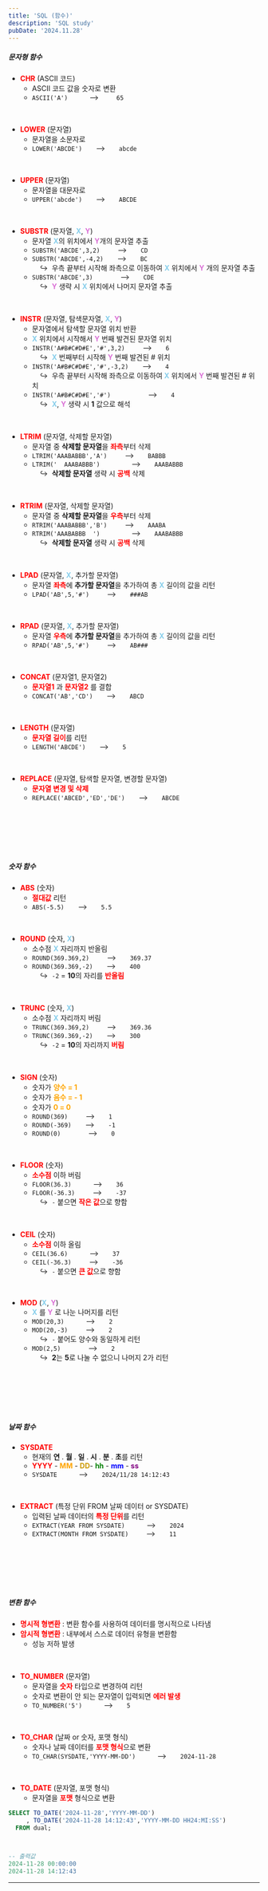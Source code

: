 ```yaml
---
title: 'SQL (함수)'
description: 'SQL study'
pubDate: '2024.11.28'
---
```


##### 문자형 함수

- <span style="color:red; font-weight:bold;">CHR</span> (ASCII 코드)
  - ASCII 코드 값을 숫자로 변환
  - `ASCII('A')` &nbsp;&nbsp;&nbsp;&nbsp;&nbsp;&nbsp;&nbsp;&nbsp;&nbsp; --> &nbsp;&nbsp;&nbsp;&nbsp;&nbsp;&nbsp;&nbsp; `65`

<br>

- <span style="color:red; font-weight:bold;">LOWER</span> (문자열)
  - 문자열을 소문자로
  - `LOWER('ABCDE')` &nbsp;&nbsp;&nbsp;&nbsp;&nbsp; --> &nbsp;&nbsp;&nbsp;&nbsp;&nbsp; `abcde`

<br>

- <span style="color:red; font-weight:bold;">UPPER</span> (문자열)
  - 문자열을 대문자로
  - `UPPER('abcde')` &nbsp;&nbsp;&nbsp;&nbsp;&nbsp; --> &nbsp;&nbsp;&nbsp;&nbsp;&nbsp; `ABCDE`

<br>

- <span style="color:red; font-weight:bold;">SUBSTR</span> (문자열, <span style="color:skyblue; font-weight:bold;">X</span>, <span style="color:#DA70D6; font-weight:bold;">Y</span>)
  - 문자열 <span style="color:skyblue; font-weight:bold;">X</span>의 위치에서 <span style="color:#DA70D6; font-weight:bold;">Y</span>개의 문자열 추출
  - `SUBSTR('ABCDE',3,2)` &nbsp;&nbsp;&nbsp;&nbsp;&nbsp;&nbsp;&nbsp; --> &nbsp;&nbsp;&nbsp;&nbsp;&nbsp; `CD`
  - `SUBSTR('ABCDE',-4,2)` &nbsp;&nbsp;&nbsp;&nbsp;&nbsp; --> &nbsp;&nbsp;&nbsp;&nbsp;&nbsp; `BC`  
    &nbsp;&nbsp;&nbsp; ↪&nbsp; 우측 끝부터 시작해 좌측으로 이동하여 <span style="color:skyblue; font-weight:bold;">X</span> 위치에서 <span style="color:#DA70D6; font-weight:bold;">Y</span> 개의 문자열 추출
  - `SUBSTR('ABCDE',3)` &nbsp;&nbsp;&nbsp;&nbsp;&nbsp;&nbsp;&nbsp;&nbsp;&nbsp;&nbsp;&nbsp;&nbsp; --> &nbsp;&nbsp;&nbsp;&nbsp;&nbsp; `CDE`  
    &nbsp;&nbsp;&nbsp; ↪&nbsp; <span style="color:#DA70D6; font-weight:bold;">Y</span> 생략 시 <span style="color:skyblue; font-weight:bold;">X</span> 위치에서 나머지 문자열 추출

<br>

- <span style="color:red; font-weight:bold;">INSTR</span> (문자열, 탐색문자열, <span style="color:skyblue; font-weight:bold;">X</span>, <span style="color:#DA70D6; font-weight:bold;">Y</span>)
  - 문자열에서 탐색할 문자열 위치 반환
  - <span style="color:skyblue; font-weight:bold;">X</span> 위치에서 시작해서 <span style="color:#DA70D6; font-weight:bold;">Y</span> 번째 발견된 문자열 위치
  - `INSTR('A#B#C#D#E','#',3,2)` &nbsp;&nbsp;&nbsp;&nbsp;&nbsp;&nbsp;&nbsp; --> &nbsp;&nbsp;&nbsp;&nbsp;&nbsp; `6`  
    &nbsp;&nbsp;&nbsp; ↪&nbsp; <span style="color:skyblue; font-weight:bold;">X</span> 번째부터 시작해 <span style="color:#DA70D6; font-weight:bold;">Y</span> 번째 발견된 # 위치
  - `INSTR('A#B#C#D#E','#',-3,2)` &nbsp;&nbsp;&nbsp;&nbsp;&nbsp; --> &nbsp;&nbsp;&nbsp;&nbsp;&nbsp; `4`  
    &nbsp;&nbsp;&nbsp; ↪&nbsp; 우측 끝부터 시작해 좌측으로 이동하여<span style="color:skyblue; font-weight:bold;"> X</span> 위치에서 <span style="color:#DA70D6; font-weight:bold;">Y</span> 번째 발견된 # 위치
  - `INSTR('A#B#C#D#E','#')` &nbsp;&nbsp;&nbsp;&nbsp;&nbsp;&nbsp;&nbsp;&nbsp;&nbsp;&nbsp;&nbsp;&nbsp;&nbsp;&nbsp;&nbsp;&nbsp;&nbsp; --> &nbsp;&nbsp;&nbsp;&nbsp;&nbsp; `4`  
    &nbsp;&nbsp;&nbsp; ↪&nbsp; <span style="color:skyblue; font-weight:bold;"> X</span>, <span style="color:#DA70D6; font-weight:bold;">Y</span> 생략 시 **1** 값으로 해석

<br>

- <span style="color:red; font-weight:bold;">LTRIM</span> (문자열, 삭제할 문자열)
  - 문자열 중 **삭제할 문자열**을 <span style="color:red; font-weight:bold;">좌측</span>부터 삭제
  - `LTRIM('AAABABBB','A')` &nbsp;&nbsp;&nbsp;&nbsp;&nbsp;&nbsp;&nbsp; --> &nbsp;&nbsp;&nbsp;&nbsp;&nbsp; `BABBB`
  - `LTRIM('  AAABABBB')` &nbsp;&nbsp;&nbsp;&nbsp;&nbsp;&nbsp;&nbsp;&nbsp;&nbsp;&nbsp;&nbsp;&nbsp;&nbsp;&nbsp; --> &nbsp;&nbsp;&nbsp;&nbsp;&nbsp; `AAABABBB`  
    &nbsp;&nbsp;&nbsp; ↪&nbsp; **삭제할 문자열** 생략 시 <span style="color:red; font-weight:bold;">공백</span> 삭제

<br>

- <span style="color:red; font-weight:bold;">RTRIM</span> (문자열, 삭제할 문자열)
  - 문자열 중 **삭제할 문자열**을 <span style="color:red; font-weight:bold;">우측</span>부터 삭제
  - `RTRIM('AAABABBB','B')` &nbsp;&nbsp;&nbsp;&nbsp;&nbsp;&nbsp;&nbsp; --> &nbsp;&nbsp;&nbsp;&nbsp;&nbsp; `AAABA`
  - `RTRIM('AAABABBB  ')` &nbsp;&nbsp;&nbsp;&nbsp;&nbsp;&nbsp;&nbsp;&nbsp;&nbsp;&nbsp;&nbsp;&nbsp;&nbsp;&nbsp; --> &nbsp;&nbsp;&nbsp;&nbsp;&nbsp; `AAABABBB`  
    &nbsp;&nbsp;&nbsp; ↪&nbsp; **삭제할 문자열** 생략 시 <span style="color:red; font-weight:bold;">공백</span> 삭제

<br>

- <span style="color:red; font-weight:bold;">LPAD</span> (문자열, <span style="color:skyblue; font-weight:bold;">X</span>, 추가할 문자열)
  - 문자열 <span style="color:red; font-weight:bold;">좌측</span>에 **추가할 문자열**을 추가하여 총 <span style="color:skyblue; font-weight:bold;">X</span> 길이의 값을 리턴
  - `LPAD('AB',5,'#')` &nbsp;&nbsp;&nbsp;&nbsp;&nbsp;&nbsp;&nbsp; --> &nbsp;&nbsp;&nbsp;&nbsp;&nbsp; `###AB`

<br>

- <span style="color:red; font-weight:bold;">RPAD</span> (문자열, <span style="color:skyblue; font-weight:bold;">X</span>, 추가할 문자열)
  - 문자열 <span style="color:red; font-weight:bold;">우측</span>에 **추가할 문자열**을 추가하여 총 <span style="color:skyblue; font-weight:bold;">X</span> 길이의 값을 리턴
  - `RPAD('AB',5,'#')` &nbsp;&nbsp;&nbsp;&nbsp;&nbsp;&nbsp;&nbsp; --> &nbsp;&nbsp;&nbsp;&nbsp;&nbsp; `AB###`

<br>

- <span style="color:red; font-weight:bold;">CONCAT</span> (문자열1, 문자열2)
  - <span style="color:red; font-weight:bold;">문자열1</span> 과 <span style="color:red; font-weight:bold;">문자열2</span> 를 결합
  - `CONCAT('AB','CD')` &nbsp;&nbsp;&nbsp;&nbsp;&nbsp; --> &nbsp;&nbsp;&nbsp;&nbsp;&nbsp; `ABCD`

<br>

- <span style="color:red; font-weight:bold;">LENGTH</span> (문자열)
  - <span style="color:red; font-weight:bold;">문자열 길이</span>를 리턴
  - `LENGTH('ABCDE')` &nbsp;&nbsp;&nbsp;&nbsp;&nbsp; --> &nbsp;&nbsp;&nbsp;&nbsp;&nbsp; `5`

<br>

- <span style="color:red; font-weight:bold;">REPLACE</span> (문자열, 탐색할 문자열, 변경할 문자열)
  - <span style="color:red; font-weight:bold;">문자열 변경 및 삭제</span>
  - `REPLACE('ABCED','ED','DE')` &nbsp;&nbsp;&nbsp;&nbsp;&nbsp; --> &nbsp;&nbsp;&nbsp;&nbsp;&nbsp; `ABCDE`

<br>
<br>
<br>
<br>
<br>

##### 숫자 함수

- <span style="color:red; font-weight:bold;">ABS</span> (숫자)
  - <span style="color:red; font-weight:bold;">절대값</span> 리턴
  - `ABS(-5.5)` &nbsp;&nbsp;&nbsp;&nbsp;&nbsp; --> &nbsp;&nbsp;&nbsp;&nbsp;&nbsp; `5.5`

<br>

- <span style="color:red; font-weight:bold;">ROUND</span> (숫자, <span style="color:skyblue; font-weight:bold;">X</span>)
  - 소수점 <span style="color:skyblue; font-weight:bold;">X</span> 자리까지 반올림
  - `ROUND(369.369,2)` &nbsp;&nbsp;&nbsp;&nbsp;&nbsp;&nbsp;&nbsp; --> &nbsp;&nbsp;&nbsp;&nbsp;&nbsp; `369.37`
  - `ROUND(369.369,-2)` &nbsp;&nbsp;&nbsp;&nbsp;&nbsp; --> &nbsp;&nbsp;&nbsp;&nbsp;&nbsp; `400`  
     &nbsp;&nbsp;&nbsp; ↪&nbsp; `-2` = **10**의 자리를 <span style="color:red; font-weight:bold;">반올림</span>

<br>

- <span style="color:red; font-weight:bold;">TRUNC</span> (숫자, <span style="color:skyblue; font-weight:bold;">X</span>)
  - 소수점 <span style="color:skyblue; font-weight:bold;">X</span> 자리까지 버림
  - `TRUNC(369.369,2)` &nbsp;&nbsp;&nbsp;&nbsp;&nbsp;&nbsp;&nbsp; --> &nbsp;&nbsp;&nbsp;&nbsp;&nbsp; `369.36`
  - `TRUNC(369.369,-2)` &nbsp;&nbsp;&nbsp;&nbsp;&nbsp; --> &nbsp;&nbsp;&nbsp;&nbsp;&nbsp; `300`  
     &nbsp;&nbsp;&nbsp; ↪&nbsp; `-2` = **10**의 자리까지 <span style="color:red; font-weight:bold;">버림</span>

<br>

- <span style="color:red; font-weight:bold;">SIGN</span> (숫자)
  - 숫자가 <span style="color:orange; font-weight:bold;">양수 = 1</span>
  - 숫자가 <span style="color:orange; font-weight:bold;">음수 = - 1</span>
  - 숫자가 <span style="color:orange; font-weight:bold;"> 0 = 0</span>
  - `ROUND(369)` &nbsp;&nbsp;&nbsp;&nbsp;&nbsp;&nbsp;&nbsp; --> &nbsp;&nbsp;&nbsp;&nbsp;&nbsp; `1`
  - `ROUND(-369)` &nbsp;&nbsp;&nbsp;&nbsp;&nbsp; --> &nbsp;&nbsp;&nbsp;&nbsp;&nbsp; `-1`
  - `ROUND(0)` &nbsp;&nbsp;&nbsp;&nbsp;&nbsp;&nbsp;&nbsp;&nbsp;&nbsp;&nbsp;&nbsp;&nbsp; --> &nbsp;&nbsp;&nbsp;&nbsp;&nbsp; `0`

<br>

- <span style="color:red; font-weight:bold;">FLOOR</span> (숫자)
  - <span style="color:red; font-weight:bold;">소수점</span> 이하 버림
  - `FLOOR(36.3)` &nbsp;&nbsp;&nbsp;&nbsp;&nbsp;&nbsp;&nbsp;&nbsp;&nbsp; --> &nbsp;&nbsp;&nbsp;&nbsp;&nbsp; `36`
  - `FLOOR(-36.3)` &nbsp;&nbsp;&nbsp;&nbsp;&nbsp;&nbsp;&nbsp; --> &nbsp;&nbsp;&nbsp;&nbsp;&nbsp; `-37`  
    &nbsp;&nbsp;&nbsp; ↪&nbsp; `-` 붙으면 <span style="color:red; font-weight:bold;">작은 값</span>으로 향함

<br>

- <span style="color:red; font-weight:bold;">CEIL</span> (숫자)
  - <span style="color:red; font-weight:bold;">소수점</span> 이하 올림
  - `CEIL(36.6)` &nbsp;&nbsp;&nbsp;&nbsp;&nbsp;&nbsp;&nbsp;&nbsp;&nbsp; --> &nbsp;&nbsp;&nbsp;&nbsp;&nbsp; `37`
  - `CEIL(-36.3)` &nbsp;&nbsp;&nbsp;&nbsp;&nbsp;&nbsp;&nbsp; --> &nbsp;&nbsp;&nbsp;&nbsp;&nbsp; `-36`  
    &nbsp;&nbsp;&nbsp; ↪&nbsp; `-` 붙으면 <span style="color:red; font-weight:bold;">큰 값</span>으로 향함

<br>

- <span style="color:red; font-weight:bold;">MOD</span> (<span style="color:skyblue; font-weight:bold;">X</span>, <span style="color:#DA70D6; font-weight:bold;">Y</span>)
  - <span style="color:skyblue; font-weight:bold;">X</span> 를 <span style="color:#DA70D6; font-weight:bold;">Y</span> 로 나눈 나머지를 리턴
  - `MOD(20,3)` &nbsp;&nbsp;&nbsp;&nbsp;&nbsp;&nbsp;&nbsp;&nbsp;&nbsp; --> &nbsp;&nbsp;&nbsp;&nbsp;&nbsp; `2`
  - `MOD(20,-3)` &nbsp;&nbsp;&nbsp;&nbsp;&nbsp;&nbsp;&nbsp; --> &nbsp;&nbsp;&nbsp;&nbsp;&nbsp; `2`  
    &nbsp;&nbsp;&nbsp; ↪&nbsp; `-` 붙어도 양수와 동일하게 리턴
  - `MOD(2,5)` &nbsp;&nbsp;&nbsp;&nbsp;&nbsp;&nbsp;&nbsp;&nbsp;&nbsp;&nbsp;&nbsp;&nbsp; --> &nbsp;&nbsp;&nbsp;&nbsp;&nbsp; `2`  
    &nbsp;&nbsp;&nbsp; ↪&nbsp; **2**는 **5**로 나눌 수 없으니 나머지 2가 리턴

<br>
<br>
<br>
<br>
<br>

##### 날짜 함수

- <span style="color:red; font-weight:bold;">SYSDATE</span>
  - 현재의 **연** . **월** . **일** . **시** . **분** . **초**를 리턴
  - <span style="color:red; font-weight:bold;">YYYY</span> - <span style="color:orange; font-weight:bold;">MM</span> - <span style="color:#CC9900; font-weight:bold;">DD</span>-
    <span style="color:green; font-weight:bold;">hh</span> - <span style="color:blue; font-weight:bold;">mm</span> - <span style="color:purple; font-weight:bold;">ss</span>
  - `SYSDATE` &nbsp;&nbsp;&nbsp;&nbsp;&nbsp;&nbsp;&nbsp;&nbsp;&nbsp; --> &nbsp;&nbsp;&nbsp;&nbsp;&nbsp; `2024/11/28 14:12:43`

<br>

- <span style="color:red; font-weight:bold;">EXTRACT</span> (특정 단위 FROM 날짜 데이터 or SYSDATE)
  - 입력된 날짜 데이터의 <span style="color:red; font-weight:bold;">특정 단위</span>를 리턴
  - `EXTRACT(YEAR FROM SYSDATE)` &nbsp;&nbsp;&nbsp;&nbsp;&nbsp;&nbsp;&nbsp;&nbsp;&nbsp; --> &nbsp;&nbsp;&nbsp;&nbsp;&nbsp; `2024`
  - `EXTRACT(MONTH FROM SYSDATE)` &nbsp;&nbsp;&nbsp;&nbsp;&nbsp;&nbsp;&nbsp; --> &nbsp;&nbsp;&nbsp;&nbsp;&nbsp; `11`

<br>
<br>
<br>
<br>
<br>

##### 변환 함수

- <span style="color:red; font-weight:bold;">명시적 형변환</span> : 변환 함수를 사용하여 데이터를 명시적으로 나타냄
- <span style="color:red; font-weight:bold;">암시적 형변환</span> : 내부에서 스스로 데이터 유형을 변환함
  - 성능 저하 발생

<br>

- <span style="color:red; font-weight:bold;">TO_NUMBER</span> (문자열)
  - 문자열을 <span style="color:red; font-weight:bold;">숫자</span> 타입으로 변경하여 리턴
  - 숫자로 변환이 안 되는 문자열이 입력되면 <span style="color:red; font-weight:bold;">에러 발생</span>
  - `TO_NUMBER('5')` &nbsp;&nbsp;&nbsp;&nbsp;&nbsp;&nbsp;&nbsp;&nbsp;&nbsp; --> &nbsp;&nbsp;&nbsp;&nbsp;&nbsp; `5`

<br>

- <span style="color:red; font-weight:bold;">TO_CHAR</span> (날짜 or 숫자, 포맷 형식)
  - 숫자나 날짜 데이터를 <span style="color:red; font-weight:bold;">포맷 형식</span>으로 변환
  - `TO_CHAR(SYSDATE,'YYYY-MM-DD')` &nbsp;&nbsp;&nbsp;&nbsp;&nbsp;&nbsp;&nbsp;&nbsp;&nbsp; --> &nbsp;&nbsp;&nbsp;&nbsp;&nbsp; `2024-11-28`

<br>

- <span style="color:red; font-weight:bold;">TO_DATE</span> (문자열, 포맷 형식)
  - 문자열을 <span style="color:red; font-weight:bold;">포맷</span> 형식으로 변환

```sql
SELECT TO_DATE('2024-11-28','YYYY-MM-DD')
     , TO_DATE('2024-11-28 14:12:43','YYYY-MM-DD HH24:MI:SS')
  FROM dual;



-- 출력값
2024-11-28 00:00:00
2024-11-28 14:12:43
```

---

<style>
  h1 {
      font-size: 1.8em;
      margin-bottom: 20px;
      color: #34495E;
      }
</style>

<script src="https://utteranc.es/client.js"
        repo="tjsgh1217/tjsgh1217.github.io"
        issue-term="pathname"
        theme="github-light"
        crossorigin="anonymous"
        async>
</script>
